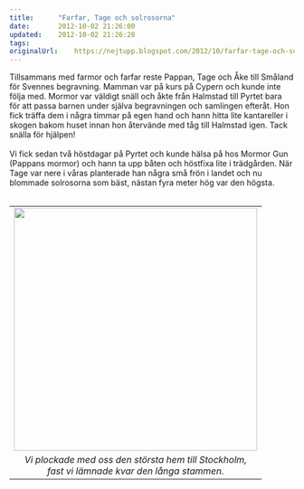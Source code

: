 ```yaml
---
title:		"Farfar, Tage och solrosorna"
date:		2012-10-02 21:26:00
updated:	2012-10-02 21:26:28
tags: 	
originalUrl:	https://nejtupp.blogspot.com/2012/10/farfar-tage-och-solrosorna.html
---
```


<div class="separator" style="clear: both; text-align: left;">Tillsammans med farmor och farfar reste Pappan, Tage och Åke till Småland för Svennes begravning. Mamman var på kurs på Cypern och kunde inte följa med. Mormor var väldigt snäll och åkte från Halmstad till Pyrtet bara för att passa barnen under själva begravningen och samlingen efteråt. Hon fick träffa dem i några timmar på egen hand och hann hitta lite kantareller i skogen bakom huset innan hon återvände med tåg till Halmstad igen. Tack snälla för hjälpen!</div><div class="separator" style="clear: both; text-align: left;"><br></div><div class="separator" style="clear: both; text-align: left;">Vi fick sedan två höstdagar på Pyrtet och kunde hälsa på hos Mormor Gun (Pappans mormor) och hann ta upp båten och höstfixa lite i trädgården. När Tage var nere i våras planterade han några små frön i landet och nu blommade solrosorna som bäst, nästan fyra meter hög var den högsta.</div><div class="separator" style="clear: both; text-align: left;"><br></div><table align="center" cellpadding="0" cellspacing="0" class="tr-caption-container" style="margin-left: auto; margin-right: auto; text-align: center;"><tbody><tr><td style="text-align: center;"><img src="../../../../img/IMG_4333_beskuren_1024.jpg" width="430"></td></tr><tr><td class="tr-caption" style="text-align: center;"><i>Vi plockade med oss den största hem till Stockholm, <br>fast vi lämnade kvar den långa stammen.</i></td></tr></tbody></table>
<!-- no comments on this post -->